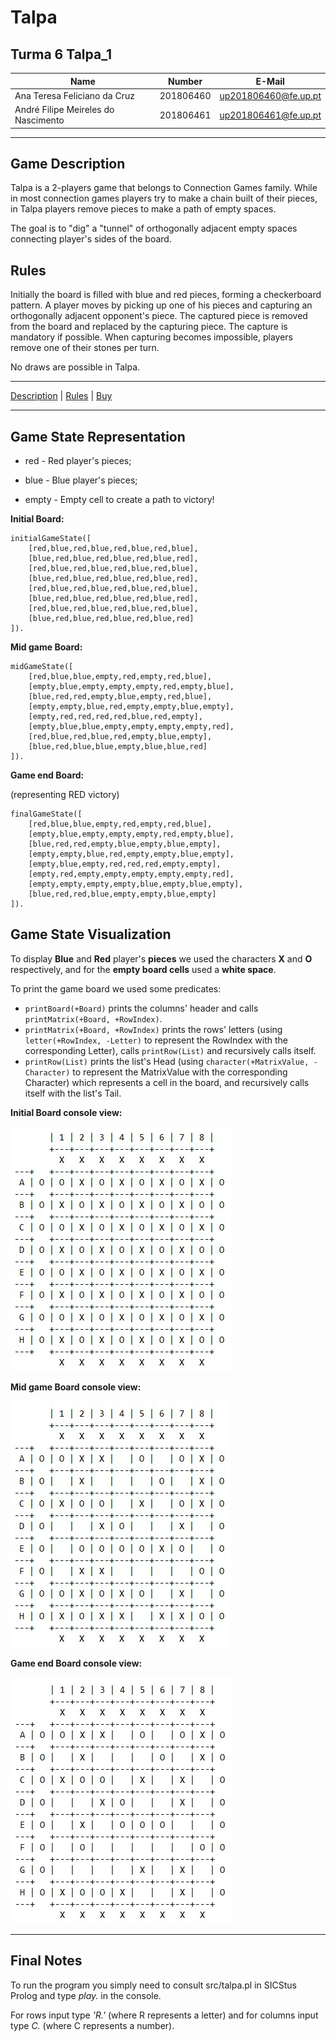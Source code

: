 # Talpa

## Turma 6 Talpa_1
| Name             | Number    | E-Mail               |
| ---------------- | --------- | ---------------------|
| Ana Teresa Feliciano da Cruz  | 201806460 | up201806460@fe.up.pt |
| André Filipe Meireles do Nascimento | 201806461 | up201806461@fe.up.pt |

---

## Game Description 

Talpa is a 2-players game that belongs to Connection Games family. While in most connection games players try to make a chain built of their pieces, in Talpa players remove pieces to make a path of empty spaces.

The goal is to "dig" a "tunnel" of orthogonally adjacent empty spaces connecting player's sides of the board.

## Rules

Initially the board is filled with blue and red pieces, forming a checkerboard pattern. A player moves by picking up one of his pieces and capturing an orthogonally adjacent opponent's piece. The captured piece is removed from the board and replaced by the capturing piece. The capture is mandatory if possible. When capturing becomes impossible, players remove one of their stones per turn.

No draws are possible in Talpa.

---

[Description](https://www.boardgamegeek.com/boardgame/80657/talpa) | [Rules](https://nestorgames.com/rulebooks/TALPA_EN.pdf) | [Buy](https://nestorgames.com/#talpa_detail)

---

## Game State Representation

- red - Red player's pieces;

- blue - Blue player's pieces;

- empty - Empty cell to create a path to victory!

**Initial Board:**

```
initialGameState([
    [red,blue,red,blue,red,blue,red,blue],
    [blue,red,blue,red,blue,red,blue,red],
    [red,blue,red,blue,red,blue,red,blue],
    [blue,red,blue,red,blue,red,blue,red],
    [red,blue,red,blue,red,blue,red,blue],
    [blue,red,blue,red,blue,red,blue,red],
    [red,blue,red,blue,red,blue,red,blue],
    [blue,red,blue,red,blue,red,blue,red]
]).
```

**Mid game Board:**

```
midGameState([
    [red,blue,blue,empty,red,empty,red,blue],
    [empty,blue,empty,empty,empty,red,empty,blue],
    [blue,red,red,empty,blue,empty,red,blue],
    [empty,empty,blue,red,empty,empty,blue,empty],
    [empty,red,red,red,red,blue,red,empty],
    [empty,blue,blue,empty,empty,empty,empty,red],
    [red,blue,red,blue,red,empty,blue,empty],
    [blue,red,blue,blue,empty,blue,blue,red]
]).
```

**Game end Board:**

(representing RED victory)

```
finalGameState([
    [red,blue,blue,empty,red,empty,red,blue],
    [empty,blue,empty,empty,empty,red,empty,blue],
    [blue,red,red,empty,blue,empty,blue,empty],
    [empty,empty,blue,red,empty,empty,blue,empty],
    [empty,blue,empty,red,red,red,empty,empty],
    [empty,red,empty,empty,empty,empty,empty,red],
    [empty,empty,empty,empty,blue,empty,blue,empty],
    [blue,red,red,blue,empty,empty,blue,empty]
]).
```

## Game State Visualization

To display **Blue** and **Red** player's **pieces** we used the characters **X** and **O** respectively, and for the **empty board cells** used a **white space**.

To print the game board we used some predicates:
- `printBoard(+Board)` prints the columns' header and calls `printMatrix(+Board, +RowIndex)`.
- `printMatrix(+Board, +RowIndex)` prints the rows' letters (using `letter(+RowIndex, -Letter)` to represent the RowIndex with the corresponding Letter), calls `printRow(List)` and recursively calls itself.
- `printRow(List)` prints the list's Head (using `character(+MatrixValue, -Character)` to represent the MatrixValue with the corresponding Character) which represents a cell in the board, and recursively calls itself with the list's Tail.

**Initial Board console view:**

![initalGameState](img/initialGameState.jpg)

**Mid game Board console view:**

![midGameState](img/midGameState.jpg)


**Game end Board console view:**

![finalGameState](img/finalGameState.jpg)

---

## Final Notes

To run the program you simply need to consult src/talpa.pl in SICStus Prolog and type _play._ in the console.

For rows input type _'R.'_ (where R represents a letter) and for columns input type _C._ (where C represents a number).